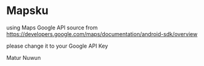 # Mapsku

using Maps Google API source from https://developers.google.com/maps/documentation/android-sdk/overview

please change it to your Google API Key

Matur Nuwun
